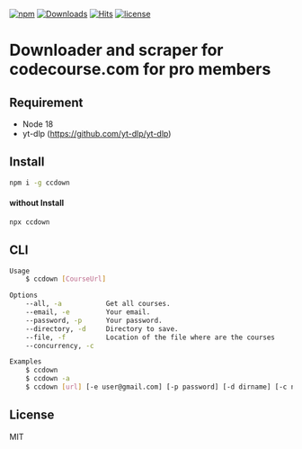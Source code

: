 [![npm](https://badgen.net/npm/v/ccdown)](https://www.npmjs.com/package/ccdown)
[![Downloads](https://img.shields.io/npm/dm/ccdown.svg?style=flat)](https://www.npmjs.org/package/ccdown)
[![Hits](https://hits.seeyoufarm.com/api/count/incr/badge.svg?url=https%3A%2F%2Fgithub.com%2Fmuhamed-didovic%2Fccdown&count_bg=%2379C83D&title_bg=%23555555&icon=&icon_color=%23E7E7E7&title=hits&edge_flat=false)](https://hits.seeyoufarm.com)
[![license](https://flat.badgen.net/github/license/muhamed-didovic/ccdown)](https://github.com/muhamed-didovic/ccdown/blob/main/LICENSE)

# Downloader and scraper for codecourse.com for pro members

## Requirement
- Node 18
- yt-dlp (https://github.com/yt-dlp/yt-dlp)

## Install
```sh
npm i -g ccdown
```

#### without Install
```sh
npx ccdown
```

## CLI
```sh
Usage
    $ ccdown [CourseUrl]

Options
    --all, -a           Get all courses.
    --email, -e         Your email.
    --password, -p      Your password.
    --directory, -d     Directory to save.
    --file, -f          Location of the file where are the courses
    --concurrency, -c

Examples
    $ ccdown
    $ ccdown -a
    $ ccdown [url] [-e user@gmail.com] [-p password] [-d dirname] [-c number] [-f path-to-file]
```

## License
MIT
